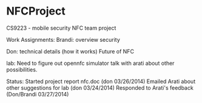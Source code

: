 NFCProject
==========

CS9223 - mobile security NFC team project

Work Assignments:
Brandi:
	overview
	security

Don:
	technical details (how it works)
	Future of NFC

lab:
	Need to figure out opennfc simulator 
	talk with arati about other possibilities.

Status:
	Started project report nfc.doc (don 03/26/2014)
	Emailed Arati about other suggestions for lab (don 03/24/2014)
	Responded to Arati's feedback (Don/Brandi 03/27/2014)
